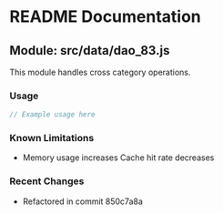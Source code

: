 # README Documentation

## Module: src/data/dao_83.js

This module handles cross category operations.

### Usage

```java
// Example usage here
```

### Known Limitations

- Memory usage increases Cache hit rate decreases

### Recent Changes

- Refactored in commit 850c7a8a
